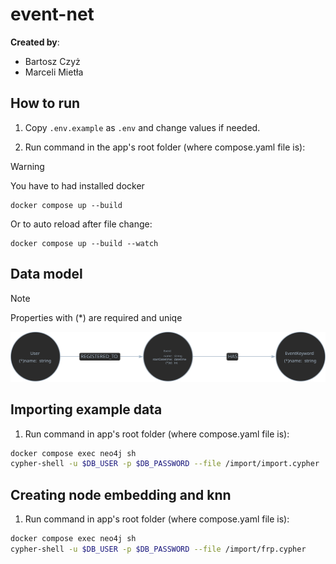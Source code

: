 # event-net

**Created by**:
 - Bartosz Czyż
 - Marceli Mietła

## How to run

1. Copy `.env.example` as `.env` and change values if needed.

2. Run command in the app's root folder (where compose.yaml file is):

> [!WARNING]
> You have to had installed docker

```
docker compose up --build
```

Or to auto reload after file change:

```
docker compose up --build --watch
```
## Data model

> [!NOTE]
> Properties with (*) are required and uniqe

![data model](./graph.svg)

## Importing example data

1. Run command in app's root folder (where compose.yaml file is):
```bash
docker compose exec neo4j sh
cypher-shell -u $DB_USER -p $DB_PASSWORD --file /import/import.cypher
```

## Creating node embedding and knn

1. Run command in app's root folder (where compose.yaml file is):
```bash
docker compose exec neo4j sh
cypher-shell -u $DB_USER -p $DB_PASSWORD --file /import/frp.cypher
```